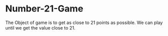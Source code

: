 # Number-21-Game
The Object of game is 
to get as close to 21 points as possible. We can play until we get 
the value close to 21.
